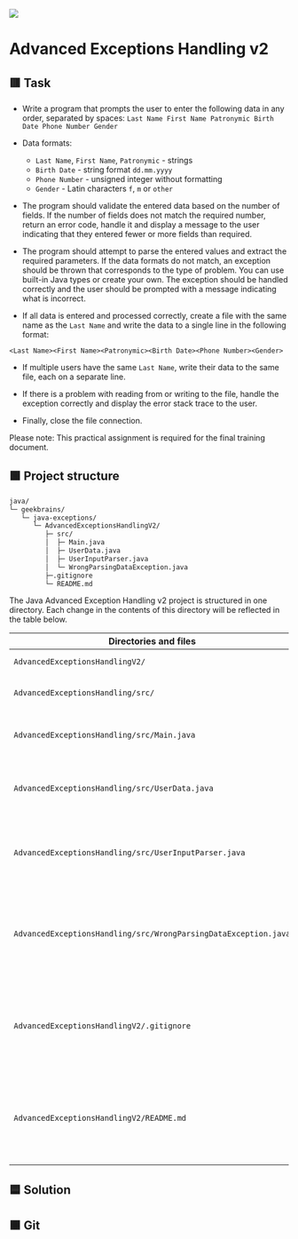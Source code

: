 
![](https://upload.wikimedia.org/wikipedia/ru/4/48/Geekbrains_logo.svg)

# Advanced Exceptions Handling v2

## 🟥 Task

- Write a program that prompts the user to enter the following data in any order, separated by spaces:
`Last Name First Name Patronymic Birth Date Phone Number Gender`

- Data formats:
    - `Last Name`, `First Name`, `Patronymic` - strings
    - `Birth Date` - string format `dd.mm.yyyy`
    - `Phone Number` - unsigned integer without formatting
    - `Gender` - Latin characters `f`, `m` or `other`

- The program should validate the entered data based on the number of fields. If the number of fields does not match the required number, return an error code, handle it and display a message to the user indicating that they entered fewer or more fields than required.

- The program should attempt to parse the entered values and extract the required parameters. If the data formats do not match, an exception should be thrown that corresponds to the type of problem. You can use built-in Java types or create your own. The exception should be handled correctly and the user should be prompted with a message indicating what is incorrect.

- If all data is entered and processed correctly, create a file with the same name as the `Last Name` and write the data to a single line in the following format:

`<Last Name><First Name><Patronymic><Birth Date><Phone Number><Gender>`

- If multiple users have the same `Last Name`, write their data to the same file, each on a separate line.

- If there is a problem with reading from or writing to the file, handle the exception correctly and display the error stack trace to the user.

- Finally, close the file connection.

Please note: This practical assignment is required for the final training document.

## 🟩 Project structure

```txt
java/
└─ geekbrains/
   └─ java-exceptions/
      └─ AdvancedExceptionsHandlingV2/
         ├─ src/
         │  ├─ Main.java
         │  ├─ UserData.java
         │  ├─ UserInputParser.java
         │  └─ WrongParsingDataException.java
         ├─.gitignore
         └─ README.md
```

The Java Advanced Exception Handling v2 project is structured in one directory. Each change in the contents of this directory will be reflected in the table below.

Directories and files                                           | Description
----------------------------------------------------------------|------------------------------------------------------------------------
`AdvancedExceptionsHandlingV2/`                                 | Project file directory
`AdvancedExceptionsHandling/src/`                               | Source code file directory
`AdvancedExceptionsHandling/src/Main.java`                      | Class that is entry point for program
`AdvancedExceptionsHandling/src/UserData.java`                  | Class defines model for storing user data
`AdvancedExceptionsHandling/src/UserInputParser.java`           | Class parses user input and validates each input field
`AdvancedExceptionsHandling/src/WrongParsingDataException.java` | Custom exception class for handling errors during parsing input data
`AdvancedExceptionsHandlingV2/.gitignore`                       | File specifies which files or parts of project should be ignored by Git
`AdvancedExceptionsHandlingV2/README.md`                        | File contains task, description of project structure and solution

## 🟦 Solution

## 🟫 Git

